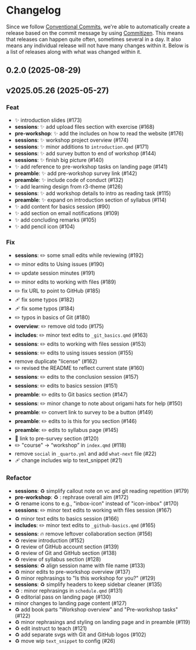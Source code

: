 # Changelog

Since we follow [Conventional
Commits](https://decisions.seedcase-project.org/why-conventional-commits),
we're able to automatically create a release based on the commit message
by using
[Commitizen](https://decisions.seedcase-project.org/why-semantic-release-with-commitizen).
This means that releases can happen quite often, sometimes several in
a day. It also means any individual release will not have many changes
within it. Below is a list of releases along with what was changed
within it.

## 0.2.0 (2025-08-29)

## v2025.05.26 (2025-05-27)

### Feat

- ✨ introduction slides (#173)
- **sessions**: :sparkles: add upload files section with exercise (#168)
- **pre-workshop**: :sparkles: add the includes on how to read the website (#176)
- **sessions**: :sparkles: workshop project overview (#174)
- **sessions**: ✨ minor additions to `introduction.qmd` (#171)
- **sessions**: :sparkles: add survey button to end of workshop (#144)
- **sessions**: :sparkles: finish big picture (#140)
- :sparkles: add reference to pre-workshop tasks on landing page (#141)
- **preamble**: :sparkles: add pre-workshop survey link (#142)
- **preamble**: :sparkles: include code of conduct (#132)
- :sparkles: add learning design from r3-theme (#126)
- **sessions**: :sparkles: add workshop details to intro as reading task (#115)
- **preamble**: :sparkles: expand on introduction section of syllabus (#114)
- :sparkles: add content for basics session (#90)
- :sparkles: add section on email notifications (#109)
- ✨ add concluding remarks (#105)
- ✨ add pencil icon (#104)

### Fix

- **sessions**: :pencil2: some small edits while reviewing (#192)
- :pencil2: minor edits to Using issues (#190)
- :pencil2: update session minutes (#191)
- :pencil2: minor edits to working with files (#189)
- :pencil2: fix URL to point to GitHub (#185)
- :adhesive_bandage: fix some typos (#182)
- :adhesive_bandage: fix some typos (#184)
- :pencil2: typos in basics of Git (#180)
- **overview**: :pencil2: remove old todo (#175)
- **includes**: :pencil2: minor text edits to `_git_basics.qmd` (#163)
- **sessions**: :pencil2: edits to working with files session (#153)
- **sessions**: :pencil2: edits to using issues session (#155)
- remove duplicate "license" (#162)
- :pencil2: revised the README to reflect current state (#160)
- **sessions**: :pencil2: edits to the conclusion session (#157)
- **sessions**: :pencil2: edits to basics session (#151)
- **preamble**: :pencil2: edits to Git basics section (#147)
- **sessions**: :pencil2: minor change to note about origami hats for help (#150)
- **preamble**: :pencil2: convert link to survey to be a button (#149)
- **preamble**: :pencil2: edits to is this for you section (#146)
- **preamble**: :pencil2: edits to syllabus page (#145)
- :bug: link to pre-survey section (#120)
- :pencil2: "course" -> “workshop” in `index.qmd` (#118)
- remove `social` in `_quarto.yml` and add `what-next` file (#22)
- :adhesive_bandage: change includes wip to text_snippet (#21)

### Refactor

- **sessions**: :recycle: simplify callout note on vc and git reading repetition (#179)
- **pre-workshop**: ♻️ : rephrase overall aim (#172)
- :recycle: rename icons to e.g., "inbox-icon" instead of "icon-inbox" (#170)
- **sessions**: ✏️ minor text edits to working with files session (#167)
- :recycle: minor text edits to basics session (#166)
- **includes**: :pencil2: minor text edits to `_github-basics.qmd` (#165)
- **sessions**: :fire: remove leftover collaboration section (#156)
- ♻️ review introduction (#152)
- ♻️ review of GitHub account section (#139)
- ♻️ review of Git and GitHub section (#138)
- :recycle: review of syllabus section (#128)
- **sessions**: :recycle: align session name with file name (#133)
- :recycle: minor edits to pre-workshop overview (#137)
- :recycle: minor rephrasings to "Is this workshop for you?" (#129)
- **sessions**: :recycle: simplify headers to keep sidebar cleaner (#135)
- ♻️ : minor rephrasings in `schedule.qmd` (#131)
- :recycle: editorial pass on landing page (#130)
- minor changes to landing page content (#127)
- :recycle: add book parts "Workshop overview" and "Pre-workshop tasks" (#122)
- ♻️ minor rephrasings and styling on landing page and in preamble (#119)
- :recycle: edit instruct to teach (#121)
- ♻️ add separate svgs with Git and GitHub logos (#102)
- :recycle: move wip `text_snippet` to config (#26)

